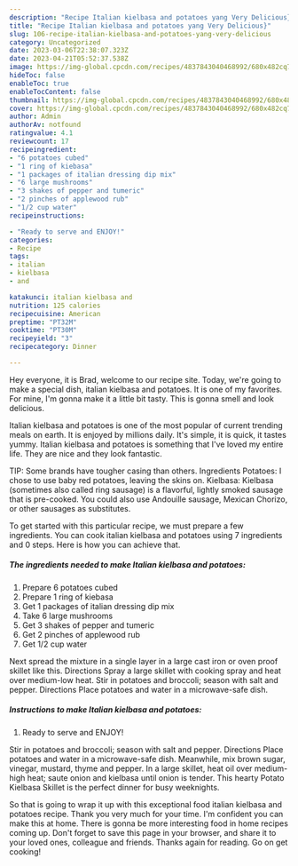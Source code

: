 ```yaml
---
description: "Recipe Italian kielbasa and potatoes yang Very Delicious}"
title: "Recipe Italian kielbasa and potatoes yang Very Delicious}"
slug: 106-recipe-italian-kielbasa-and-potatoes-yang-very-delicious
category: Uncategorized
date: 2023-03-06T22:38:07.323Z
date: 2023-04-21T05:52:37.538Z
image: https://img-global.cpcdn.com/recipes/4837843040468992/680x482cq70/italian-kielbasa-and-potatoes-recipe-main-photo.jpg
hideToc: false
enableToc: true
enableTocContent: false
thumbnail: https://img-global.cpcdn.com/recipes/4837843040468992/680x482cq70/italian-kielbasa-and-potatoes-recipe-main-photo.jpg
cover: https://img-global.cpcdn.com/recipes/4837843040468992/680x482cq70/italian-kielbasa-and-potatoes-recipe-main-photo.jpg
author: Admin
authorAv: notfound
ratingvalue: 4.1
reviewcount: 17
recipeingredient:
- "6 potatoes cubed"
- "1 ring of kiebasa"
- "1 packages of italian dressing dip mix"
- "6 large mushrooms"
- "3 shakes of pepper and tumeric"
- "2 pinches of applewood rub"
- "1/2 cup water"
recipeinstructions:

- "Ready to serve and ENJOY!"
categories:
- Recipe
tags:
- italian
- kielbasa
- and

katakunci: italian kielbasa and 
nutrition: 125 calories
recipecuisine: American
preptime: "PT32M"
cooktime: "PT30M"
recipeyield: "3"
recipecategory: Dinner

---
```



Hey everyone, it is Brad, welcome to our recipe site. Today, we're going to make a special dish, italian kielbasa and potatoes. It is one of my favorites. For mine, I'm gonna make it a little bit tasty. This is gonna smell and look delicious.

Italian kielbasa and potatoes is one of the most popular of current trending meals on earth. It is enjoyed by millions daily. It's simple, it is quick, it tastes yummy. Italian kielbasa and potatoes is something that I've loved my entire life. They are nice and they look fantastic.

TIP: Some brands have tougher casing than others. Ingredients Potatoes: I chose to use baby red potatoes, leaving the skins on. Kielbasa: Kielbasa (sometimes also called ring sausage) is a flavorful, lightly smoked sausage that is pre-cooked. You could also use Andouille sausage, Mexican Chorizo, or other sausages as substitutes.


To get started with this particular recipe, we must prepare a few ingredients. You can cook italian kielbasa and potatoes using 7 ingredients and 0 steps. Here is how you can achieve that.

<!--inarticleads1-->

##### The ingredients needed to make Italian kielbasa and potatoes:

1. Prepare 6 potatoes cubed
1. Prepare 1 ring of kiebasa
1. Get 1 packages of italian dressing dip mix
1. Take 6 large mushrooms
1. Get 3 shakes of pepper and tumeric
1. Get 2 pinches of applewood rub
1. Get 1/2 cup water


Next spread the mixture in a single layer in a large cast iron or oven proof skillet like this. Directions Spray a large skillet with cooking spray and heat over medium-low heat. Stir in potatoes and broccoli; season with salt and pepper. Directions Place potatoes and water in a microwave-safe dish. 

<!--inarticleads2-->

##### Instructions to make Italian kielbasa and potatoes:


1. Ready to serve and ENJOY!

Stir in potatoes and broccoli; season with salt and pepper. Directions Place potatoes and water in a microwave-safe dish. Meanwhile, mix brown sugar, vinegar, mustard, thyme and pepper. In a large skillet, heat oil over medium-high heat; saute onion and kielbasa until onion is tender. This hearty Potato Kielbasa Skillet is the perfect dinner for busy weeknights. 

So that is going to wrap it up with this exceptional food italian kielbasa and potatoes recipe. Thank you very much for your time. I'm confident you can make this at home. There is gonna be more interesting food in home recipes coming up. Don't forget to save this page in your browser, and share it to your loved ones, colleague and friends. Thanks again for reading. Go on get cooking!
